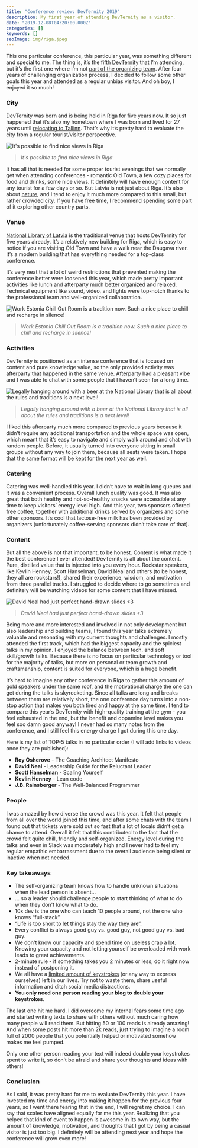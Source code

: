 ```yaml
---
title: "Conference review: DevTernity 2019"
description: My first year of attending DevTernity as a visitor.
date: "2019-12-08T04:20:00.000Z"
categories: []
keywords: []
seoImage: img/riga.jpeg
---
```


This one particular conference, this particular year, was something different and special to me. The thing is, it’s the fifth [DevTernity](https://devternity.com) that I’m attending, but it’s the first one where I’m not [part of the organizing team](/how-organizing-meetup-changed-my-life). After four years of challenging organization process, I decided to follow some other goals this year and attended as a regular unbias visitor. And oh boy, I enjoyed it so much!

### City

DevTernity was born and is being held in Riga for five years now. It so just happened that it’s also my hometown where I was born and lived for 27 years until [relocating to Tallinn](/moving-to-estonia-for-introverts-1). That’s why it’s pretty hard to evaluate the city from a regular tourist/visitor perspective.

![It's possible to find nice views in Riga](img/riga.jpeg)

> _It's possible to find nice views in Riga_

It has all that is needed for some proper tourist evenings that we normally get when attending conferences - romantic Old Town, a few cozy places for food and drinks, some nice views. It definitely will have enough content for any tourist for a few days or so. But Latvia is not just about Riga. It’s also about [nature](https://www.latvia.eu/natural-attractions), and I tend to enjoy it much more compared to this small, but rather crowded city. If you have free time, I recommend spending some part of it exploring other country parts.

### Venue

[National Library of Latvia](http://ture.lnb.lv/en.html) is the traditional venue that hosts DevTernity for five years already. It’s a relatively new building for Riga, which is easy to notice if you are visiting Old Town and have a walk near the Daugava river. It’s a modern building that has everything needed for a top-class conference.

It’s very neat that a lot of weird restrictions that prevented making the conference better were loosened this year, which made pretty important activities like lunch and afterparty much better organized and relaxed. Technical equipment like sound, video, and lights were top-notch thanks to the professional team and well-organized collaboration.

![Work Estonia Chill Out Room is a tradition now. Such a nice place to chill and recharge in silence!](img/work_estonia_lounge.jpeg)

> _Work Estonia Chill Out Room is a tradition now. Such a nice place to chill and recharge in silence!_

### Activities

DevTernity is positioned as an intense conference that is focused on content and pure knowledge value, so the only provided activity was afterparty that happened in the same venue. Afterparty had a pleasant vibe and I was able to chat with some people that I haven’t seen for a long time.

![Legally hanging around with a beer at the National Library that is all about the rules and traditions is a next level!](img/lnb_beer.jpeg)

> _Legally hanging around with a beer at the National Library that is all about the rules and traditions is a next level!_

I liked this afterparty much more compared to previous years because it didn’t require any additional transportation and the whole space was open, which meant that it’s easy to navigate and simply walk around and chat with random people. Before, it usually turned into everyone sitting in small groups without any way to join them, because all seats were taken. I hope that the same format will be kept for the next year as well.

### Catering

Catering was well-handled this year. I didn’t have to wait in long queues and it was a convenient process. Overall lunch quality was good. It was also great that both healthy and not-so-healthy snacks were accessible at any time to keep visitors’ energy level high. And this year, two sponsors offered free coffee, together with additional drinks served by organizers and some other sponsors. It’s cool that lactose-free milk has been provided by organizers (unfortunately coffee-serving sponsors didn’t take care of that).

### Content

But all the above is not that important, to be honest. Content is what made it the best conference I ever attended! DevTernity is all about the content. Pure, distilled value that is injected into you every hour. Rockstar speakers, like Kevlin Henney, Scott Hanselman, David Neal and others (to be honest, they all are rockstars!), shared their experience, wisdom, and motivation from three parallel tracks. I struggled to decide where to go sometimes and definitely will be watching videos for some content that I have missed.

![David Neal had just perfect hand-drawn slides <3](img/neal.jpeg)

> _David Neal had just perfect hand-drawn slides <3_

Being more and more interested and involved in not only development but also leadership and building teams, I found this year talks extremely valuable and resonating with my current thoughts and challenges. I mostly attended the first track, which had the biggest capacity and the spiciest talks in my opinion. I enjoyed the balance between tech. and soft skill/growth talks. Because there is no focus on particular technology or tool for the majority of talks, but more on personal or team growth and craftsmanship, content is suited for everyone, which is a huge benefit.

It’s hard to imagine any other conference in Riga to gather this amount of gold speakers under the same roof, and the motivational charge the one can get during the talks is skyrocketing. Since all talks are long and breaks between them are relatively short, the one conference day turns into a non-stop action that makes you both tired and happy at the same time. I tend to compare this year’s DevTernity with high-quality training at the gym - you feel exhausted in the end, but the benefit and dopamine level makes you feel soo damn good anyway! I never had so many notes from the conference, and I still feel this energy charge I got during this one day.

Here is my list of TOP-5 talks in no particular order (I will add links to videos once they are published):

- **Roy Osherove** - The Coaching Architect Manifesto
- **David Neal** - Leadership Guide for the Reluctant Leader
- **Scott Hanselman** - Scaling Yourself
- **Kevlin Henney** - Lean code
- **J.B. Rainsberger** - The Well-Balanced Programmer

### People

I was amazed by how diverse the crowd was this year. It felt that people from all over the world joined this time, and after some chats with the team I found out that tickets were sold out so fast that a lot of locals didn’t get a chance to attend. Overall it felt that this contributed to the fact that the crowd felt quite chill, friendly and self-organized. Energy level during the talks and even in Slack was moderately high and I never had to feel my regular empathic embarrassment due to the overall audience being silent or inactive when not needed.

### Key takeaways

- The self-organizing team knows how to handle unknown situations when the lead person is absent…
- … so a leader should challenge people to start thinking of what to do when they don't know what to do.
- 10x dev is the one who can teach 10 people around, not the one who knows “full-stack”
- “Life is too short to let things stay the way they are”.
- Every conflict is always good guy vs. good guy, not good guy vs. bad guy.
- We don't know our capacity and spend time on useless crap a lot. Knowing your capacity and not letting yourself be overloaded with work leads to great achievements.
- 2-minute rule - if something takes you 2 minutes or less, do it right now instead of postponing it.
- We all have a [limited amount of keystrokes](https://keysleft.com/) (or any way to express ourselves) left in our lives. Try not to waste them, share useful information and ditch social media distractions.
- **You only need one person reading your blog to double your keystrokes**.

The last one hit me hard. I did overcome my internal fears some time ago and started writing texts to share with others without much caring how many people will read them. But hitting 50 or 100 reads is already amazing! And when some posts hit more than 2k reads, just trying to imagine a room full of 2000 people that you potentially helped or motivated somehow makes me feel pumped.

Only one other person reading your text will indeed double your keystrokes spent to write it, so don’t be afraid and share your thoughts and ideas with others!

### Conclusion

As I said, it was pretty hard for me to evaluate DevTernity this year. I have invested my time and energy into making it happen for the previous four years, so I went there fearing that in the end, I will regret my choice. I can say that scales have aligned equally for me this year. Realizing that you helped that kind of event to happen is awesome in its own way, but the amount of knowledge, motivation, and thoughts that I got by being a casual visitor is just too big. I definitely will be attending next year and hope the conference will grow even more!
